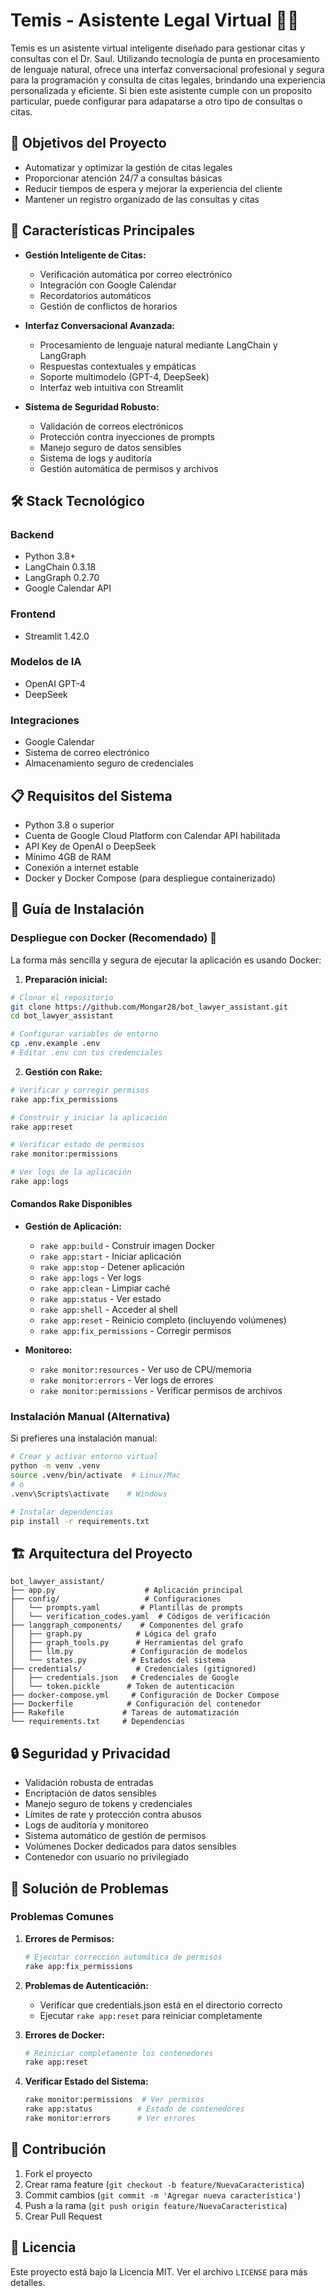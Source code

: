 # Temis - Asistente Legal Virtual 👩‍⚖️

Temis es un asistente virtual inteligente diseñado para gestionar citas y consultas con el Dr. Saul. Utilizando tecnología de punta en procesamiento de lenguaje natural, ofrece una interfaz conversacional profesional y segura para la programación y consulta de citas legales, brindando una experiencia personalizada y eficiente. Si bien este asistente cumple con un proposito particular, puede configurar para adapatarse a otro tipo de consultas o citas.

## 🎯 Objetivos del Proyecto

- Automatizar y optimizar la gestión de citas legales
- Proporcionar atención 24/7 a consultas básicas
- Reducir tiempos de espera y mejorar la experiencia del cliente
- Mantener un registro organizado de las consultas y citas

## 🌟 Características Principales

- **Gestión Inteligente de Citas:**
  - Verificación automática por correo electrónico
  - Integración con Google Calendar
  - Recordatorios automáticos
  - Gestión de conflictos de horarios

- **Interfaz Conversacional Avanzada:**
  - Procesamiento de lenguaje natural mediante LangChain y LangGraph
  - Respuestas contextuales y empáticas
  - Soporte multimodelo (GPT-4, DeepSeek)
  - Interfaz web intuitiva con Streamlit

- **Sistema de Seguridad Robusto:**
  - Validación de correos electrónicos
  - Protección contra inyecciones de prompts
  - Manejo seguro de datos sensibles
  - Sistema de logs y auditoría
  - Gestión automática de permisos y archivos

## 🛠️ Stack Tecnológico

### Backend
- Python 3.8+
- LangChain 0.3.18
- LangGraph 0.2.70
- Google Calendar API

### Frontend
- Streamlit 1.42.0

### Modelos de IA
- OpenAI GPT-4
- DeepSeek

### Integraciones
- Google Calendar
- Sistema de correo electrónico
- Almacenamiento seguro de credenciales

## 📋 Requisitos del Sistema

- Python 3.8 o superior
- Cuenta de Google Cloud Platform con Calendar API habilitada
- API Key de OpenAI o DeepSeek
- Mínimo 4GB de RAM
- Conexión a internet estable
- Docker y Docker Compose (para despliegue containerizado)

## 🚀 Guía de Instalación

### Despliegue con Docker (Recomendado) 🐳

La forma más sencilla y segura de ejecutar la aplicación es usando Docker:

1. **Preparación inicial:**
```bash
# Clonar el repositorio
git clone https://github.com/Mongar28/bot_lawyer_assistant.git
cd bot_lawyer_assistant

# Configurar variables de entorno
cp .env.example .env
# Editar .env con tus credenciales
```

2. **Gestión con Rake:**
```bash
# Verificar y corregir permisos
rake app:fix_permissions

# Construir y iniciar la aplicación
rake app:reset

# Verificar estado de permisos
rake monitor:permissions

# Ver logs de la aplicación
rake app:logs
```

#### Comandos Rake Disponibles

- **Gestión de Aplicación:**
  - `rake app:build` - Construir imagen Docker
  - `rake app:start` - Iniciar aplicación
  - `rake app:stop` - Detener aplicación
  - `rake app:logs` - Ver logs
  - `rake app:clean` - Limpiar caché
  - `rake app:status` - Ver estado
  - `rake app:shell` - Acceder al shell
  - `rake app:reset` - Reinicio completo (incluyendo volúmenes)
  - `rake app:fix_permissions` - Corregir permisos

- **Monitoreo:**
  - `rake monitor:resources` - Ver uso de CPU/memoria
  - `rake monitor:errors` - Ver logs de errores
  - `rake monitor:permissions` - Verificar permisos de archivos

### Instalación Manual (Alternativa)

Si prefieres una instalación manual:

```bash
# Crear y activar entorno virtual
python -m venv .venv
source .venv/bin/activate  # Linux/Mac
# o
.venv\Scripts\activate    # Windows

# Instalar dependencias
pip install -r requirements.txt
```

## 🏗️ Arquitectura del Proyecto

```
bot_lawyer_assistant/
├── app.py                    # Aplicación principal
├── config/                   # Configuraciones
│   └── prompts.yaml         # Plantillas de prompts
│   └── verification_codes.yaml  # Códigos de verificación
├── langgraph_components/    # Componentes del grafo
│   ├── graph.py            # Lógica del grafo
│   ├── graph_tools.py      # Herramientas del grafo
│   ├── llm.py             # Configuración de modelos
│   └── states.py          # Estados del sistema
├── credentials/            # Credenciales (gitignored)
│   ├── credentials.json   # Credenciales de Google
│   └── token.pickle      # Token de autenticación
├── docker-compose.yml     # Configuración de Docker Compose
├── Dockerfile            # Configuración del contenedor
├── Rakefile             # Tareas de automatización
└── requirements.txt     # Dependencias
```

## 🔒 Seguridad y Privacidad

- Validación robusta de entradas
- Encriptación de datos sensibles
- Manejo seguro de tokens y credenciales
- Límites de rate y protección contra abusos
- Logs de auditoría y monitoreo
- Sistema automático de gestión de permisos
- Volúmenes Docker dedicados para datos sensibles
- Contenedor con usuario no privilegiado

## 🔧 Solución de Problemas

### Problemas Comunes

1. **Errores de Permisos:**
   ```bash
   # Ejecutar corrección automática de permisos
   rake app:fix_permissions
   ```

2. **Problemas de Autenticación:**
   - Verificar que credentials.json está en el directorio correcto
   - Ejecutar `rake app:reset` para reiniciar completamente

3. **Errores de Docker:**
   ```bash
   # Reiniciar completamente los contenedores
   rake app:reset
   ```

4. **Verificar Estado del Sistema:**
   ```bash
   rake monitor:permissions  # Ver permisos
   rake app:status          # Estado de contenedores
   rake monitor:errors      # Ver errores
   ```

## 🤝 Contribución

1. Fork el proyecto
2. Crear rama feature (`git checkout -b feature/NuevaCaracteristica`)
3. Commit cambios (`git commit -m 'Agregar nueva característica'`)
4. Push a la rama (`git push origin feature/NuevaCaracteristica`)
5. Crear Pull Request

## 📄 Licencia

Este proyecto está bajo la Licencia MIT. Ver el archivo `LICENSE` para más detalles.
